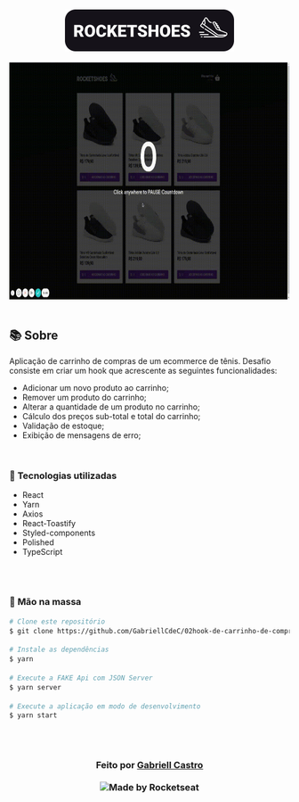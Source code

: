 <div align="center">

<h3>

![PRINTS](./layouts/logo.png)


</h3>

  <img src="./layouts/function.gif" alt="demo-web" height="425">

</div>

<br>

## 📚 **Sobre**

Aplicação de carrinho de compras de um ecommerce de tênis. Desafio consiste em criar um hook que acrescente as seguintes funcionalidades:
- Adicionar um novo produto ao carrinho;
- Remover um produto do carrinho;
- Alterar a quantidade de um produto no carrinho;
- Cálculo dos preços sub-total e total do carrinho;
- Validação de estoque;
- Exibição de mensagens de erro;

<br>

### 📌  **Tecnologias utilizadas**
- React
- Yarn
- Axios
- React-Toastify
- Styled-components
- Polished
- TypeScript

<br>
<br>

### 🚀 **Mão na massa**

```bash
# Clone este repositório
$ git clone https://github.com/GabriellCdeC/02hook-de-carrinho-de-compras.git

# Instale as dependências
$ yarn

# Execute a FAKE Api com JSON Server
$ yarn server

# Execute a aplicação em modo de desenvolvimento
$ yarn start


```

<br>
<br>

<h3 align="center">
Feito por <a href="https://www.linkedin.com/in/gabriell-castro-de-carvalho-a4a821144/">Gabriell Castro</a>
<br><br>

  <img alt="Made by Rocketseat" src="https://img.shields.io/badge/made%20by-Rocketseat-%237519C1">
</a>
</h3>

<!-- Links -->

[Rocketseat]: https://rocketseat.com.br/


